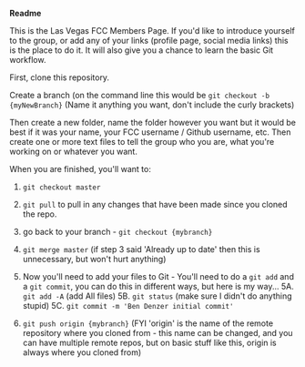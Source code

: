 **Readme**

This is the Las Vegas FCC Members Page. If you'd like to introduce yourself to the group, or add any of your links (profile page, social media links) this is the place to do it. It will also give you a chance to learn the basic Git workflow.

First, clone this repository.

Create a branch (on the command line this would be `git checkout -b {myNewBranch}` (Name it anything you want, don't include the curly brackets) 

Then create a new folder, name the folder however you want but it would be best if it was your name, your FCC username / Github username, etc. Then create one or more text files to tell the group who you are, what you're working on or whatever you want. 

When you are finished, you'll want to:

1. `git checkout master`

2. `git pull` to pull in any changes that have been made since you cloned the repo.

3. go back to your branch - `git checkout {mybranch}`

4. `git merge master` (if step 3 said 'Already up to date' then this is unnecessary, but won't hurt anything)

5. Now you'll need to add your files to Git - You'll need to do a `git add` and a `git commit`, you can do this in different ways, but here is my way... 
5A. `git add -A` (add All files) 
5B. `git status` (make sure I didn't do anything stupid)
5C. `git commit -m 'Ben Denzer initial commit'`

6. `git push origin {mybranch}` (FYI 'origin' is the name of the remote repository where you cloned from - this name can be changed, and you can have multiple remote repos, but on basic stuff like this, origin is always where you cloned from)
